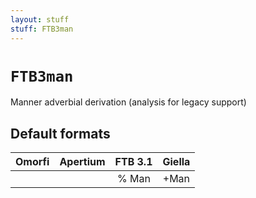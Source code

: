 ```yaml
---
layout: stuff
stuff: FTB3man
---
```

# ` FTB3man `

Manner adverbial derivation (analysis for legacy support)

## Default formats
| Omorfi | Apertium | FTB 3.1 | Giella |
|:------:|:--------:|:-------:|:------:|
|   |   |  % Man |  +Man  |
